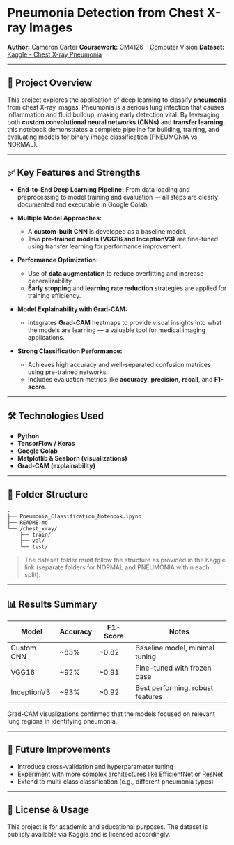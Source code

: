 # Pneumonia Detection from Chest X-ray Images

**Author:** Cameron Carter
**Coursework:** CM4126 – Computer Vision
**Dataset:** [Kaggle - Chest X-ray Pneumonia](https://www.kaggle.com/datasets/paultimothymooney/chest-xray-pneumonia)

---

## 📘 Project Overview

This project explores the application of deep learning to classify **pneumonia** from chest X-ray images. Pneumonia is a serious lung infection that causes inflammation and fluid buildup, making early detection vital. By leveraging both **custom convolutional neural networks (CNNs)** and **transfer learning**, this notebook demonstrates a complete pipeline for building, training, and evaluating models for binary image classification (PNEUMONIA vs NORMAL).

---

## ✅ Key Features and Strengths

* **End-to-End Deep Learning Pipeline:**
  From data loading and preprocessing to model training and evaluation — all steps are clearly documented and executable in Google Colab.

* **Multiple Model Approaches:**

  * A **custom-built CNN** is developed as a baseline model.
  * Two **pre-trained models (VGG16 and InceptionV3)** are fine-tuned using transfer learning for performance improvement.

* **Performance Optimization:**

  * Use of **data augmentation** to reduce overfitting and increase generalizability.
  * **Early stopping** and **learning rate reduction** strategies are applied for training efficiency.

* **Model Explainability with Grad-CAM:**

  * Integrates **Grad-CAM** heatmaps to provide visual insights into what the models are learning — a valuable tool for medical imaging applications.

* **Strong Classification Performance:**

  * Achieves high accuracy and well-separated confusion matrices using pre-trained networks.
  * Includes evaluation metrics like **accuracy**, **precision**, **recall**, and **F1-score**.

---

## 🛠 Technologies Used

* **Python**
* **TensorFlow / Keras**
* **Google Colab**
* **Matplotlib & Seaborn (visualizations)**
* **Grad-CAM (explainability)**

---

## 📂 Folder Structure

```
.
├── Pneumonia_Classification_Notebook.ipynb
├── README.md
└── /chest_xray/
    ├── train/
    ├── val/
    └── test/
```

> The dataset folder must follow the structure as provided in the Kaggle link (separate folders for NORMAL and PNEUMONIA within each split).

---

## 📊 Results Summary

| Model       | Accuracy | F1-Score | Notes                            |
| ----------- | -------- | -------- | -------------------------------- |
| Custom CNN  | \~83%    | \~0.82   | Baseline model, minimal tuning   |
| VGG16       | \~92%    | \~0.91   | Fine-tuned with frozen base      |
| InceptionV3 | \~93%    | \~0.92   | Best performing, robust features |

Grad-CAM visualizations confirmed that the models focused on relevant lung regions in identifying pneumonia.

---

## 📌 Future Improvements

* Introduce cross-validation and hyperparameter tuning
* Experiment with more complex architectures like EfficientNet or ResNet
* Extend to multi-class classification (e.g., different pneumonia types)

---

## 📄 License & Usage

This project is for academic and educational purposes. The dataset is publicly available via Kaggle and is licensed accordingly.
